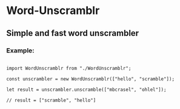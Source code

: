 # Word-Unscramblr

## Simple and fast word unscrambler

### Example:

```

import WordUnscramblr from "./WordUnscramblr";

const unscrambler = new WordUnscramblr(["hello", "scramble"]);

let result = unscrambler.unscramble(["mbcrasel", "ohlel"]);

// result = ["scramble", "hello"]

```
